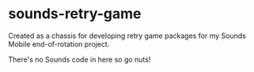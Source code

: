 # sounds-retry-game

Created as a chassis for developing retry game packages for my Sounds Mobile end-of-rotation project.

There's no Sounds code in here so go nuts!
